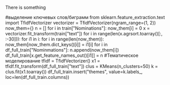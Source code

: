 There is something

#выделение ключевых слов/биграмм
from sklearn.feature_extraction.text import TfidfVectorizer
vectorizer = TfidfVectorizer(ngram_range=(1, 2))
now_them={}
n = []
for i in train["Nominations"]:
    now_them[i] = 0
x = vectorizer.fit_transform(train["text"])
for i in range(len(x.agrsort.toarray()[:, :-30])):
    for i1 in i:
        for i in range(len(now_them)):
            now_them[now_them.dict_keys()[i]] = i1[i]
        for i in df_full_train["Nominmations"]:
            n.append(now_them[i])
        df_full_train[x.get_feature_names_out()[i1]] = n
#Тематическое моделирование
tfidf = TfidfVectorizer()
x1 = tfidf.fit_transform(df_full_train["text"])
clus = KMeans(n_clusters=50)
k = clus.fit(x1.toarray())
df_full_train.insert("themes", value=k.labels_, loc=len(df_full_train.columns))
